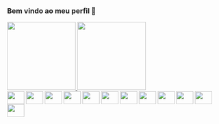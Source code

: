 ### Bem vindo ao meu perfil 👋
<div>
  <a href="https://github.com/carloshhb">
    <img height="160em" src="https://github-readme-stats.vercel.app/api?username=carloshhb&count_private=true&show_icons=true&theme=dracula"/>
    <img height="160em" src="https://github-readme-stats.vercel.app/api/top-langs/?username=carloshhb&layout=compact&langs_count=7&theme=dracula" />
  </a>
</div>

<div style="display: inline-block">
  <img align="center" height="30" width="40" src='https://cdn.jsdelivr.net/gh/devicons/devicon/icons/nodejs/nodejs-original.svg'>
  <img align="center" height="30" width="40" src='https://cdn.jsdelivr.net/gh/devicons/devicon/icons/typescript/typescript-original.svg'>
  <img align="center" height="30" width="40" src='https://cdn.jsdelivr.net/gh/devicons/devicon/icons/javascript/javascript-original.svg'>
  <img align="center" height="30" width="40" src='https://cdn.jsdelivr.net/gh/devicons/devicon/icons/python/python-original.svg'>
  <img align="center" height="30" width="40" src='https://cdn.jsdelivr.net/gh/devicons/devicon/icons/react/react-original.svg'>
  <img align="center" height="30" width="40" src='https://cdn.jsdelivr.net/gh/devicons/devicon/icons/tailwindcss/tailwindcss-plain.svg'>
  <img align="center" height="30" width="40" src='https://cdn.jsdelivr.net/gh/devicons/devicon/icons/sass/sass-original.svg'>
  <img align="center" height="30" width="40" src='https://cdn.jsdelivr.net/gh/devicons/devicon/icons/html5/html5-original.svg'>
  <img align="center" height="30" width="40" src='https://cdn.jsdelivr.net/gh/devicons/devicon/icons/css3/css3-original.svg'>
  <img align="center" height="30" width="40" src='https://cdn.jsdelivr.net/gh/devicons/devicon/icons/mongodb/mongodb-original.svg'>
  <img align="center" height="30" width="40" src='https://cdn.jsdelivr.net/gh/devicons/devicon/icons/postgresql/postgresql-original.svg'>
  <img align="center" height="30" width="40" src='https://cdn.jsdelivr.net/gh/devicons/devicon/icons/mysql/mysql-original.svg'>
</div>
